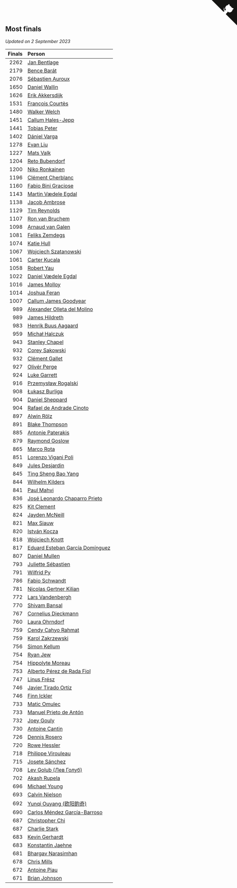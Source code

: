 ## Most finals

*Updated on  2 September 2023*

| Finals | Person |
| ---: | :--- |
| 2262 | [Jan Bentlage](https://www.worldcubeassociation.org/persons/2010BENT01) |
| 2179 | [Bence Barát](https://www.worldcubeassociation.org/persons/2008BARA01) |
| 2076 | [Sébastien Auroux](https://www.worldcubeassociation.org/persons/2008AURO01) |
| 1650 | [Daniel Wallin](https://www.worldcubeassociation.org/persons/2013WALL03) |
| 1626 | [Erik Akkersdijk](https://www.worldcubeassociation.org/persons/2005AKKE01) |
| 1531 | [François Courtès](https://www.worldcubeassociation.org/persons/2008COUR01) |
| 1480 | [Walker Welch](https://www.worldcubeassociation.org/persons/2011WELC01) |
| 1451 | [Callum Hales-Jepp](https://www.worldcubeassociation.org/persons/2012HALE01) |
| 1441 | [Tobias Peter](https://www.worldcubeassociation.org/persons/2014PETE03) |
| 1402 | [Dániel Varga](https://www.worldcubeassociation.org/persons/2008VARG01) |
| 1278 | [Evan Liu](https://www.worldcubeassociation.org/persons/2009LIUE01) |
| 1227 | [Mats Valk](https://www.worldcubeassociation.org/persons/2007VALK01) |
| 1204 | [Reto Bubendorf](https://www.worldcubeassociation.org/persons/2012BUBE01) |
| 1200 | [Niko Ronkainen](https://www.worldcubeassociation.org/persons/2010RONK01) |
| 1196 | [Clément Cherblanc](https://www.worldcubeassociation.org/persons/2014CHER05) |
| 1160 | [Fabio Bini Graciose](https://www.worldcubeassociation.org/persons/2010GRAC02) |
| 1143 | [Martin Vædele Egdal](https://www.worldcubeassociation.org/persons/2013EGDA02) |
| 1138 | [Jacob Ambrose](https://www.worldcubeassociation.org/persons/2010AMBR01) |
| 1129 | [Tim Reynolds](https://www.worldcubeassociation.org/persons/2005REYN01) |
| 1107 | [Ron van Bruchem](https://www.worldcubeassociation.org/persons/2003BRUC01) |
| 1098 | [Arnaud van Galen](https://www.worldcubeassociation.org/persons/2006GALE01) |
| 1081 | [Feliks Zemdegs](https://www.worldcubeassociation.org/persons/2009ZEMD01) |
| 1074 | [Katie Hull](https://www.worldcubeassociation.org/persons/2010HULL01) |
| 1067 | [Wojciech Szatanowski](https://www.worldcubeassociation.org/persons/2011SZAT01) |
| 1061 | [Carter Kucala](https://www.worldcubeassociation.org/persons/2015KUCA01) |
| 1058 | [Robert Yau](https://www.worldcubeassociation.org/persons/2009YAUR01) |
| 1022 | [Daniel Vædele Egdal](https://www.worldcubeassociation.org/persons/2013EGDA01) |
| 1016 | [James Molloy](https://www.worldcubeassociation.org/persons/2011MOLL01) |
| 1014 | [Joshua Feran](https://www.worldcubeassociation.org/persons/2011FERA01) |
| 1007 | [Callum James Goodyear](https://www.worldcubeassociation.org/persons/2012GOOD02) |
| 989 | [Alexander Olleta del Molino](https://www.worldcubeassociation.org/persons/2008OLLE01) |
| 989 | [James Hildreth](https://www.worldcubeassociation.org/persons/2009HILD01) |
| 983 | [Henrik Buus Aagaard](https://www.worldcubeassociation.org/persons/2006BUUS01) |
| 959 | [Michał Halczuk](https://www.worldcubeassociation.org/persons/2006HALC01) |
| 943 | [Stanley Chapel](https://www.worldcubeassociation.org/persons/2016CHAP04) |
| 932 | [Corey Sakowski](https://www.worldcubeassociation.org/persons/2011SAKO01) |
| 932 | [Clément Gallet](https://www.worldcubeassociation.org/persons/2004GALL02) |
| 927 | [Olivér Perge](https://www.worldcubeassociation.org/persons/2007PERG01) |
| 924 | [Luke Garrett](https://www.worldcubeassociation.org/persons/2017GARR05) |
| 916 | [Przemysław Rogalski](https://www.worldcubeassociation.org/persons/2013ROGA02) |
| 908 | [Łukasz Burliga](https://www.worldcubeassociation.org/persons/2013BURL01) |
| 904 | [Daniel Sheppard](https://www.worldcubeassociation.org/persons/2009SHEP01) |
| 904 | [Rafael de Andrade Cinoto](https://www.worldcubeassociation.org/persons/2007CINO01) |
| 897 | [Alwin Rölz](https://www.worldcubeassociation.org/persons/2016ROLZ01) |
| 891 | [Blake Thompson](https://www.worldcubeassociation.org/persons/2010THOM03) |
| 885 | [Antonie Paterakis](https://www.worldcubeassociation.org/persons/2012PATE01) |
| 879 | [Raymond Goslow](https://www.worldcubeassociation.org/persons/2014GOSL01) |
| 865 | [Marco Rota](https://www.worldcubeassociation.org/persons/2009ROTA01) |
| 851 | [Lorenzo Vigani Poli](https://www.worldcubeassociation.org/persons/2007POLI01) |
| 849 | [Jules Desjardin](https://www.worldcubeassociation.org/persons/2010DESJ01) |
| 845 | [Ting Sheng Bao Yang](https://www.worldcubeassociation.org/persons/2008BAOY01) |
| 844 | [Wilhelm Kilders](https://www.worldcubeassociation.org/persons/2010KILD02) |
| 841 | [Paul Mahvi](https://www.worldcubeassociation.org/persons/2012MAHV01) |
| 836 | [José Leonardo Chaparro Prieto](https://www.worldcubeassociation.org/persons/2011CHAP01) |
| 825 | [Kit Clement](https://www.worldcubeassociation.org/persons/2008CLEM01) |
| 824 | [Jayden McNeill](https://www.worldcubeassociation.org/persons/2012MCNE01) |
| 821 | [Max Siauw](https://www.worldcubeassociation.org/persons/2017SIAU02) |
| 820 | [István Kocza](https://www.worldcubeassociation.org/persons/2005KOCZ01) |
| 818 | [Wojciech Knott](https://www.worldcubeassociation.org/persons/2011KNOT01) |
| 817 | [Eduard Esteban García Domínguez](https://www.worldcubeassociation.org/persons/2011EDUA01) |
| 807 | [Daniel Mullen](https://www.worldcubeassociation.org/persons/2016MULL04) |
| 793 | [Juliette Sébastien](https://www.worldcubeassociation.org/persons/2014SEBA01) |
| 791 | [Wilfrid Py](https://www.worldcubeassociation.org/persons/2016PYWI01) |
| 786 | [Fabio Schwandt](https://www.worldcubeassociation.org/persons/2014SCHW02) |
| 781 | [Nicolas Gertner Kilian](https://www.worldcubeassociation.org/persons/2013GERT01) |
| 772 | [Lars Vandenbergh](https://www.worldcubeassociation.org/persons/2003VAND01) |
| 770 | [Shivam Bansal](https://www.worldcubeassociation.org/persons/2011BANS02) |
| 767 | [Cornelius Dieckmann](https://www.worldcubeassociation.org/persons/2009DIEC01) |
| 760 | [Laura Ohrndorf](https://www.worldcubeassociation.org/persons/2009OHRN01) |
| 759 | [Cendy Cahyo Rahmat](https://www.worldcubeassociation.org/persons/2010RAHM02) |
| 759 | [Karol Zakrzewski](https://www.worldcubeassociation.org/persons/2014ZAKR01) |
| 756 | [Simon Kellum](https://www.worldcubeassociation.org/persons/2016KELL12) |
| 754 | [Ryan Jew](https://www.worldcubeassociation.org/persons/2008JEWR01) |
| 754 | [Hippolyte Moreau](https://www.worldcubeassociation.org/persons/2008MORE02) |
| 753 | [Alberto Pérez de Rada Fiol](https://www.worldcubeassociation.org/persons/2011FIOL01) |
| 747 | [Linus Frész](https://www.worldcubeassociation.org/persons/2011FRES01) |
| 746 | [Javier Tirado Ortiz](https://www.worldcubeassociation.org/persons/2009TIRA01) |
| 746 | [Finn Ickler](https://www.worldcubeassociation.org/persons/2012ICKL01) |
| 733 | [Matic Omulec](https://www.worldcubeassociation.org/persons/2010OMUL02) |
| 733 | [Manuel Prieto de Antón](https://www.worldcubeassociation.org/persons/2015ANTO04) |
| 732 | [Joey Gouly](https://www.worldcubeassociation.org/persons/2007GOUL01) |
| 730 | [Antoine Cantin](https://www.worldcubeassociation.org/persons/2010CANT02) |
| 726 | [Dennis Rosero](https://www.worldcubeassociation.org/persons/2010ROSE03) |
| 720 | [Rowe Hessler](https://www.worldcubeassociation.org/persons/2007HESS01) |
| 718 | [Philippe Virouleau](https://www.worldcubeassociation.org/persons/2008VIRO01) |
| 715 | [Josete Sánchez](https://www.worldcubeassociation.org/persons/2015SANC18) |
| 708 | [Lev Golub (Лев Голуб)](https://www.worldcubeassociation.org/persons/2014HOLU01) |
| 702 | [Akash Rupela](https://www.worldcubeassociation.org/persons/2012RUPE01) |
| 696 | [Michael Young](https://www.worldcubeassociation.org/persons/2008YOUN02) |
| 693 | [Calvin Nielson](https://www.worldcubeassociation.org/persons/2014NIEL03) |
| 692 | [Yunqi Ouyang (欧阳韵奇)](https://www.worldcubeassociation.org/persons/2007YUNQ01) |
| 690 | [Carlos Méndez García-Barroso](https://www.worldcubeassociation.org/persons/2010GARC02) |
| 687 | [Christopher Chi](https://www.worldcubeassociation.org/persons/2014CHIC01) |
| 687 | [Charlie Stark](https://www.worldcubeassociation.org/persons/2014STAR05) |
| 683 | [Kevin Gerhardt](https://www.worldcubeassociation.org/persons/2013GERH01) |
| 683 | [Konstantin Jaehne](https://www.worldcubeassociation.org/persons/2015JAEH01) |
| 681 | [Bhargav Narasimhan](https://www.worldcubeassociation.org/persons/2011NARA02) |
| 678 | [Chris Mills](https://www.worldcubeassociation.org/persons/2014MILL04) |
| 672 | [Antoine Piau](https://www.worldcubeassociation.org/persons/2008PIAU01) |
| 671 | [Brian Johnson](https://www.worldcubeassociation.org/persons/2013JOHN10) |


<a href="https://github.com/jonatanklosko/wca_statistics" class="github-corner" aria-label="View source on Github"><svg width="80" height="80" viewBox="0 0 250 250" style="fill:#151513; color:#fff; position: absolute; top: 0; border: 0; right: 0;" aria-hidden="true"><path d="M0,0 L115,115 L130,115 L142,142 L250,250 L250,0 Z"></path><path d="M128.3,109.0 C113.8,99.7 119.0,89.6 119.0,89.6 C122.0,82.7 120.5,78.6 120.5,78.6 C119.2,72.0 123.4,76.3 123.4,76.3 C127.3,80.9 125.5,87.3 125.5,87.3 C122.9,97.6 130.6,101.9 134.4,103.2" fill="currentColor" style="transform-origin: 130px 106px;" class="octo-arm"></path><path d="M115.0,115.0 C114.9,115.1 118.7,116.5 119.8,115.4 L133.7,101.6 C136.9,99.2 139.9,98.4 142.2,98.6 C133.8,88.0 127.5,74.4 143.8,58.0 C148.5,53.4 154.0,51.2 159.7,51.0 C160.3,49.4 163.2,43.6 171.4,40.1 C171.4,40.1 176.1,42.5 178.8,56.2 C183.1,58.6 187.2,61.8 190.9,65.4 C194.5,69.0 197.7,73.2 200.1,77.6 C213.8,80.2 216.3,84.9 216.3,84.9 C212.7,93.1 206.9,96.0 205.4,96.6 C205.1,102.4 203.0,107.8 198.3,112.5 C181.9,128.9 168.3,122.5 157.7,114.1 C157.9,116.9 156.7,120.9 152.7,124.9 L141.0,136.5 C139.8,137.7 141.6,141.9 141.8,141.8 Z" fill="currentColor" class="octo-body"></path></svg></a><style>.github-corner:hover .octo-arm{animation:octocat-wave 560ms ease-in-out}@keyframes octocat-wave{0%,100%{transform:rotate(0)}20%,60%{transform:rotate(-25deg)}40%,80%{transform:rotate(10deg)}}@media (max-width:500px){.github-corner:hover .octo-arm{animation:none}.github-corner .octo-arm{animation:octocat-wave 560ms ease-in-out}}</style>
